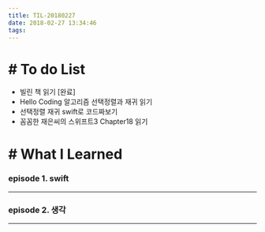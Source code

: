 ```yaml
---
title: TIL-20180227
date: 2018-02-27 13:34:46
tags: 
---
```


# # To do List

- 빌린 책 읽기 [완료]
- Hello Coding 알고리즘 선택정렬과 재귀 읽기
- 선택정렬 재귀 swift로 코드짜보기
- 꼼꼼한 재은씨의 스위프트3 Chapter18 읽기


# # What I Learned
  
### episode 1. swift

---


### episode 2. 생각

---












